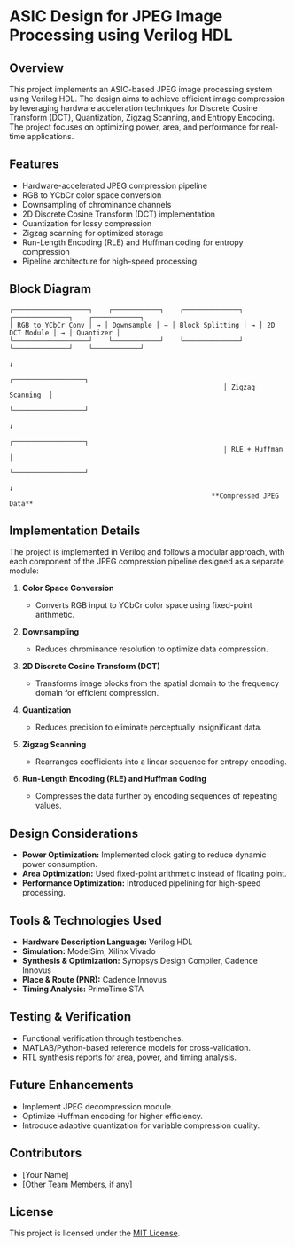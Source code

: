 # ASIC Design for JPEG Image Processing using Verilog HDL

## Overview
This project implements an ASIC-based JPEG image processing system using Verilog HDL. The design aims to achieve efficient image compression by leveraging hardware acceleration techniques for Discrete Cosine Transform (DCT), Quantization, Zigzag Scanning, and Entropy Encoding. The project focuses on optimizing power, area, and performance for real-time applications.

## Features
- Hardware-accelerated JPEG compression pipeline
- RGB to YCbCr color space conversion
- Downsampling of chrominance channels
- 2D Discrete Cosine Transform (DCT) implementation
- Quantization for lossy compression
- Zigzag scanning for optimized storage
- Run-Length Encoding (RLE) and Huffman coding for entropy compression
- Pipeline architecture for high-speed processing

## Block Diagram
```
┌───────────────────┐    ┌────────────┐    ┌──────────────┐    ┌──────────────┐    ┌────────────┐
│ RGB to YCbCr Conv │ → │ Downsample │ → │ Block Splitting │ → │ 2D DCT Module │ → │ Quantizer │
└───────────────────┘    └────────────┘    └──────────────┘    └──────────────┘    └────────────┘
                                                                                ↓
                                                      ┌──────────────────┐
                                                      │ Zigzag Scanning  │
                                                      └──────────────────┘
                                                                                ↓
                                                      ┌──────────────────┐
                                                      │ RLE + Huffman    │
                                                      └──────────────────┘
                                                                                ↓
                                                   **Compressed JPEG Data**
```

## Implementation Details
The project is implemented in Verilog and follows a modular approach, with each component of the JPEG compression pipeline designed as a separate module:

1. **Color Space Conversion**
   - Converts RGB input to YCbCr color space using fixed-point arithmetic.

2. **Downsampling**
   - Reduces chrominance resolution to optimize data compression.

3. **2D Discrete Cosine Transform (DCT)**
   - Transforms image blocks from the spatial domain to the frequency domain for efficient compression.

4. **Quantization**
   - Reduces precision to eliminate perceptually insignificant data.

5. **Zigzag Scanning**
   - Rearranges coefficients into a linear sequence for entropy encoding.

6. **Run-Length Encoding (RLE) and Huffman Coding**
   - Compresses the data further by encoding sequences of repeating values.

## Design Considerations
- **Power Optimization:** Implemented clock gating to reduce dynamic power consumption.
- **Area Optimization:** Used fixed-point arithmetic instead of floating point.
- **Performance Optimization:** Introduced pipelining for high-speed processing.

## Tools & Technologies Used
- **Hardware Description Language:** Verilog HDL
- **Simulation:** ModelSim, Xilinx Vivado
- **Synthesis & Optimization:** Synopsys Design Compiler, Cadence Innovus
- **Place & Route (PNR):** Cadence Innovus
- **Timing Analysis:** PrimeTime STA

## Testing & Verification
- Functional verification through testbenches.
- MATLAB/Python-based reference models for cross-validation.
- RTL synthesis reports for area, power, and timing analysis.

## Future Enhancements
- Implement JPEG decompression module.
- Optimize Huffman encoding for higher efficiency.
- Introduce adaptive quantization for variable compression quality.

## Contributors
- [Your Name]
- [Other Team Members, if any]

## License
This project is licensed under the [MIT License](LICENSE).


